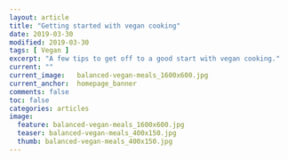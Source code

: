 ```yaml
---
layout: article
title: "Getting started with vegan cooking"
date: 2019-03-30
modified: 2019-03-30
tags: [ Vegan ]
excerpt: "A few tips to get off to a good start with vegan cooking."
current: ""
current_image:   balanced-vegan-meals_1600x600.jpg
current_anchor:  homepage_banner
comments: false
toc: false
categories: articles
image:
  feature: balanced-vegan-meals_1600x600.jpg
  teaser: balanced-vegan-meals_400x150.jpg
  thumb: balanced-vegan-meals_400x150.jpg
---
```


